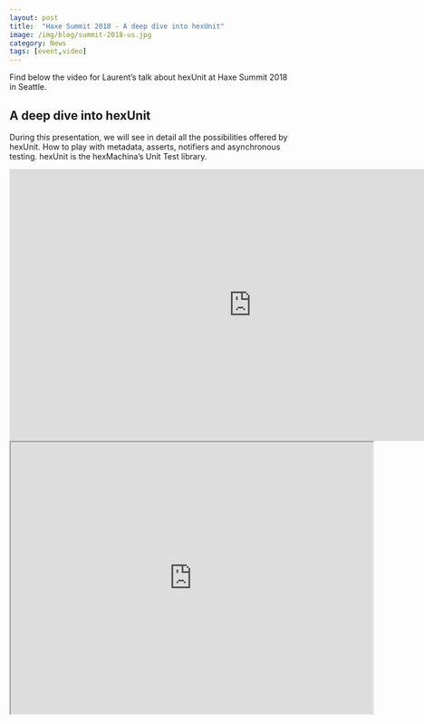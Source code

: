 ```yaml
---
layout: post
title:  "Haxe Summit 2018 - A deep dive into hexUnit"
image: /img/blog/summit-2018-us.jpg
category: News
tags: [event,video]
---
```

Find below the video for Laurent’s talk about hexUnit at Haxe Summit 2018 in Seattle.

## A deep dive into hexUnit
During this presentation, we will see in detail all the possibilities offered by hexUnit. How to play with metadata, asserts, notifiers and asynchronous testing. hexUnit is the hexMachina’s Unit Test library.

<iframe width="853" height="480" src="https://www.youtube.com/embed/JzItj1CYDjE" frameborder="0" allowfullscreen></iframe>
<iframe src="https://drive.google.com/file/d/1vdlITXDfpy3_xjzyOUOZiBImGcxDyo9i/preview" width="640" height="480"></iframe>